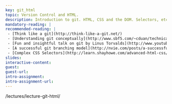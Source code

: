 ```yaml
---
key: git_html
topic: Version Control and HTML.
description: Introduction to git. HTML, CSS and the DOM. Selectors, etc.
mandatory-reading: |
recommended-reading: |
 - [Think like a git](http://think-like-a-git.net/)
 - [Understanding git conceptually](http://www.sbf5.com/~cduan/technical/git/)
 - [Fun and insightful talk on git by Linus Torvalds](http://www.youtube.com/watch?v=4XpnKHJAok8)
 - [A successful git branching model](http://nvie.com/posts/a-successful-git-branching-model/)
 - [Complex CSS Selectors](http://learn.shayhowe.com/advanced-html-css/complex-selectors/)
slides:
interactive-content: 
guest:
guest-url:
intro-assignment:
intro-assignment-url:
---
```

/lectures/lecture-git-html/